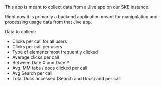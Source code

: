 This app is meant to collect data from a Jive app on our SKE instance.

Right now it is primarily a backend application meant for manipulating 
and processing usage data from that Jive app.

Data to collect:

 - Clicks per call for all users
 - Clicks per call per users
 - Type of elements most frequently clicked
 - Average clicks per call
 - Between Date X and Date Y
 - Avg. MM tabs / docs clicked per call
 - Avg Search per call
 - Total Docs accessed (Search and Docs) and per call
 

